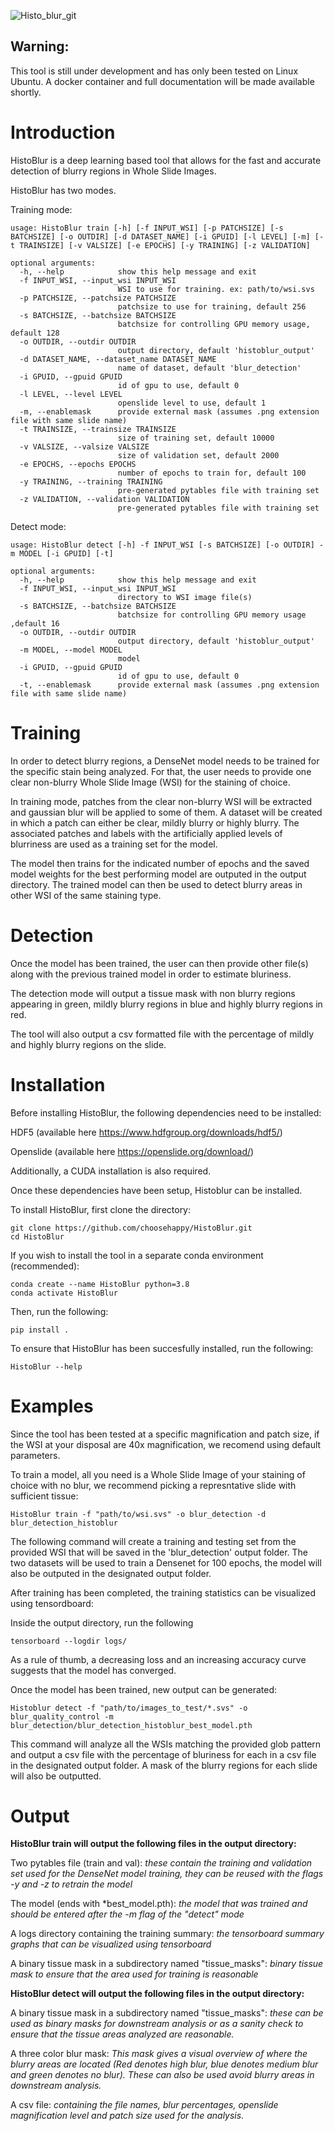![Histo_blur_git](https://user-images.githubusercontent.com/70012389/200196423-f7764a78-dee8-40f5-be7d-c9ed709af707.png)


## Warning:
This tool is still under development and has only been tested on Linux Ubuntu. A docker container and full documentation will be made available shortly.


# Introduction

HistoBlur is a deep learning based tool that allows for the fast and accurate detection of blurry regions in Whole Slide Images.

HistoBlur has two modes.

Training mode:

```
usage: HistoBlur train [-h] [-f INPUT_WSI] [-p PATCHSIZE] [-s BATCHSIZE] [-o OUTDIR] [-d DATASET_NAME] [-i GPUID] [-l LEVEL] [-m] [-t TRAINSIZE] [-v VALSIZE] [-e EPOCHS] [-y TRAINING] [-z VALIDATION]

optional arguments:
  -h, --help            show this help message and exit
  -f INPUT_WSI, --input_wsi INPUT_WSI
                        WSI to use for training. ex: path/to/wsi.svs
  -p PATCHSIZE, --patchsize PATCHSIZE
                        patchsize to use for training, default 256
  -s BATCHSIZE, --batchsize BATCHSIZE
                        batchsize for controlling GPU memory usage, default 128
  -o OUTDIR, --outdir OUTDIR
                        output directory, default 'histoblur_output'
  -d DATASET_NAME, --dataset_name DATASET_NAME
                        name of dataset, default 'blur_detection'
  -i GPUID, --gpuid GPUID
                        id of gpu to use, default 0
  -l LEVEL, --level LEVEL
                        openslide level to use, default 1
  -m, --enablemask      provide external mask (assumes .png extension file with same slide name)
  -t TRAINSIZE, --trainsize TRAINSIZE
                        size of training set, default 10000
  -v VALSIZE, --valsize VALSIZE
                        size of validation set, default 2000
  -e EPOCHS, --epochs EPOCHS
                        number of epochs to train for, default 100
  -y TRAINING, --training TRAINING
                        pre-generated pytables file with training set
  -z VALIDATION, --validation VALIDATION
                        pre-generated pytables file with training set
```

Detect mode:

```
usage: HistoBlur detect [-h] -f INPUT_WSI [-s BATCHSIZE] [-o OUTDIR] -m MODEL [-i GPUID] [-t]

optional arguments:
  -h, --help            show this help message and exit
  -f INPUT_WSI, --input_wsi INPUT_WSI
                        directory to WSI image file(s)
  -s BATCHSIZE, --batchsize BATCHSIZE
                        batchsize for controlling GPU memory usage ,default 16
  -o OUTDIR, --outdir OUTDIR
                        output directory, default 'histoblur_output'
  -m MODEL, --model MODEL
                        model
  -i GPUID, --gpuid GPUID
                        id of gpu to use, default 0
  -t, --enablemask      provide external mask (assumes .png extension file with same slide name)
```


# Training

In order to detect blurry regions, a DenseNet model needs to be trained for the specific stain being analyzed.
For that, the user needs to provide one clear non-blurry Whole Slide Image (WSI) for the staining of choice.

In training mode, patches from the clear non-blurry WSI will be extracted and gaussian blur will be applied to some of them. A dataset will be created
in which a patch can either be clear, mildly blurry or highly blurry. The associated patches and labels with the artificially applied levels of blurriness
are used as a training set for the model.

The model then trains for the indicated number of epochs and the saved model weights for the best performing model are outputed in the output directory.
The trained model can then be used to detect blurry areas in other WSI of the same staining type.

# Detection

Once the model has been trained, the user can then provide other file(s) along with the previous trained model in order to estimate bluriness.

The detection mode will output a tissue mask with non blurry regions appearing in green, mildly blurry regions in blue and highly blurry regions in red.

The tool will also output a csv formatted file with the percentage of mildly and highly blurry regions on the slide.

# Installation
Before installing HistoBlur, the following dependencies need to be installed:

HDF5 (available here https://www.hdfgroup.org/downloads/hdf5/)

Openslide (available here https://openslide.org/download/)

Additionally, a CUDA installation is also required.

Once these dependencies have been setup, Histoblur can be installed.

To install HistoBlur, first clone the directory:

```
git clone https://github.com/choosehappy/HistoBlur.git
cd HistoBlur
```

If you wish to install the tool in a separate conda environment (recommended):

```
conda create --name HistoBlur python=3.8
conda activate HistoBlur
```

Then, run the following:

```
pip install .
```


To ensure that HistoBlur has been succesfully installed, run the following:

```
HistoBlur --help
```



# Examples

Since the tool has been tested at a specific magnification and patch size, if the WSI at your disposal are 40x magnification, we recomend using
default parameters.

To train a model, all you need is a Whole Slide Image of your staining of choice with no blur, we recommend picking a represntative slide with sufficient tissue:
```
HistoBlur train -f "path/to/wsi.svs" -o blur_detection -d blur_detection_histoblur
```

The following command will create a training and testing set from the provided WSI that will be saved in the 'blur_detection' output folder.
The two datasets will be used to train a Densenet for 100 epochs, the model will also be outputed in the designated output folder.

After training has been completed, the training statistics can be visualized using tensordboard:

Inside the output directory, run the following
```
tensorboard --logdir logs/
```

As a rule of thumb, a decreasing loss and an increasing accuracy curve suggests that the model has converged.


Once the model has been trained, new output can be generated:

```
Histoblur detect -f "path/to/images_to_test/*.svs" -o blur_quality_control -m blur_detection/blur_detection_histoblur_best_model.pth
```

This command will analyze all the WSIs matching the provided glob pattern and output a csv file with the percentage of bluriness for each
in a csv file in the designated output folder. A mask of the blurry regions for each slide will also be outputted.

# Output

**HistoBlur train will output the following files in the output directory:**

Two pytables file (train and val): _these contain the training and validation set used for the DenseNet model training, they can be reused with the flags -y and -z to retrain the model_

The model (ends with *best_model.pth): _the model that was trained and should be entered after the -m flag of the "detect" mode_

A logs directory containing the training summary: _the tensorboard summary graphs that can be visualized using tensorboard_

A binary tissue mask in a subdirectory named "tissue_masks": _binary tissue mask to ensure that the area used for training is reasonable_


**HistoBlur detect will output the following files in the output directory:**

A binary tissue mask in a subdirectory named "tissue_masks": _these can be used as binary masks for downstream analysis or as a sanity check to ensure that the tissue areas analyzed are reasonable._

A three color blur mask: _This mask gives a visual overview of where the blurry areas are located (Red denotes high blur, blue denotes medium blur and green denotes no blur)._
_These can also be used avoid blurry areas in downstream analysis._

A csv file: _containing the file names, blur percentages, openslide magnification level and patch size used for the analysis._


